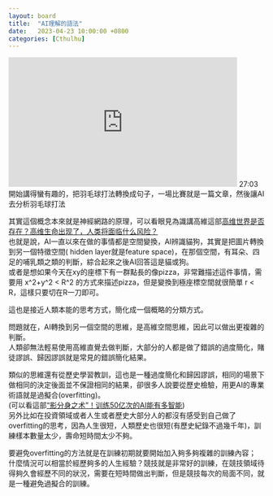 ```yaml
---
layout: board
title:  "AI理解的語法"
date:   2023-04-23 10:00:00 +0800
categories: [Cthulhu]
---
```


<iframe width="450" height="255" src="https://www.youtube.com/embed/mxQCn519srw" title="YouTube video player" frameborder="0" ></iframe>  
27:03開始講得蠻有趣的，把羽毛球打法轉換成句子，一場比賽就是一篇文章，然後讓AI去分析羽毛球打法

其實這個概念本來就是神經網路的原理，可以看眼見為識講高維這部[高维世界是否存在？高维生命出现了，人类将面临什么风险？](https://www.youtube.com/watch?v=BtTXmwdsgpo)  
也就是說，AI一直以來在做的事情都是空間變換，AI辨識貓狗，其實是把圖片轉換到另一個特徵空間( hidden layer就是feature space)，在那個空間，有耳朵、四足的哺乳類之類的判斷，綜合起來之後AI回答這是貓或狗。  
或者是想如果今天在xy的座標下有一群點長的像pizza，非常難描述這件事情，需要用 x^2+y^2 < R^2 的方式來描述pizza，但是變換到極座標空間就很簡單 r < R，這樣只要切在R一刀即可。  

這也是接近人類本能的思考方式，簡化成一個概略的分類方式。  

問題就在，AI轉換到另一個空間的思維，是高維空間思維，因此可以做出更複雜的判斷。  
人類卻無法輕易使用高維直覺去做判斷，大部分的人都是做了錯誤的過度簡化，賭徒謬誤、歸因謬誤就是常見的錯誤簡化結果。 

類似的思維還有從歷史學習教訓，這也是一種過度簡化和歸因謬誤，相同的場景下做相同的決定後面並不保證相同的結果，卻很多人說要從歷史檢驗，用更AI的專業術語就是過擬合(overfitting)。  
(可以看這部[“影分身之术”！训练50亿次的AI能有多智能](https://youtu.be/AJ1TR28KNqY))  
另外比如在投資領域或者人生或者歷史大部分人的都沒有感受到自己做了overfitting的思考，因為人生很短，人類歷史也很短(有歷史紀錄不過幾千年)，訓練樣本數量太少，壽命短時間太少不夠。  

要避免overfitting的方法就是在訓練初期就要開始加入夠多夠複雜的訓練內容；  
什麼情況可以相當於經歷夠多的人生經驗？競技就是非常好的訓練，在競技領域待得夠久會經歷不同的狀況，需要在短時間做出判斷，但是競技每次的局面不同，就是一種避免過擬合的訓練。